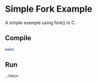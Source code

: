 # Simple Fork Example
A simple example using fork() in C.

## Compile
```bash
make
```
## Run 
```bash
./main
``` 
